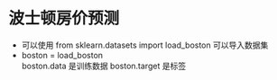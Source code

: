 # 波士顿房价预测
- 可以使用 from sklearn.datasets import load_boston 可以导入数据集  
- boston = load_boston  
boston.data 是训练数据
boston.target 是标签